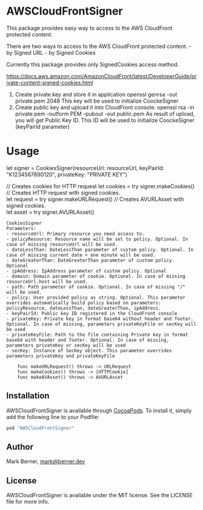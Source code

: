 # AWSCloudFrontSigner

This package provides easy way to access to the AWS CloudFront protected content.

There are two ways to access  to the AWS CloudFront protected content.
    - by Signed URL
    - by Signed Cookies
  
Currently this package provides only SignedCookies access method.

https://docs.aws.amazon.com/AmazonCloudFront/latest/DeveloperGuide/private-content-signed-cookies.html

1. Create private key and store it in application
    openssl genrsa -out private.pem 2048
    This key will be used to initialize CoockeSigner
2. Create public key and upload it into CloudFront console.
    openssl rsa -in private.pem -outform PEM -pubout -out public.pem
    As result of upload, you will get Public Key ID.
    This ID will be used to initialize CoockeSigner (keyPairId parameter)




# Usage
let signer = CookiesSigner(resourceUrl: resourceUrl, keyPairId: "K1234567890120", privateKey: "PRIVATE KEY")

// Creates cookies for HTTP request 
let cookies = try signer.makeCookies()
// Creates HTTP request with signed cookies.  
let request = try signer.makeURLRequest()
// Creates AVURLAsset with signed cookies.  
let asset = try signer.AVURLAsset()

```
CookiesSigner
Parameters:
- resourceUrl: Primary resource you need access to.
- policyResource: Resource name will be set to policy. Optional. In case of missing resourceUrl will be used.
- dateLessThan: DateLessThan parameter of custom policy. Optional. In case of missing current date + one minute will be used.
- dateGreaterThan: DateGreaterThan parameter of custom policy. Optional
- ipAddress: IpAddress parameter of custom policy. Optional
- domain: Domain parameter of cookie. Optional. In case of missing resourceUrl.host will be used.
- path: Path parameter of cookie. Optional. In case of missing "/" will be used.
- policy: User provided policy as string. Optional. This parameter overrides automatically build policy based on parameters: policyResource, dateLessThan, dateGreaterThan, ipAddress.
- keyPairId: Public key ID registered in the CloudFront console
- privateKey: Private key in format base64 without header and footer. Optional. In case of missing, parameters privateKeyFile or secKey will be used
- privateKeyFile: Path to the file containing Private key in format base64 with header and footer. Optional. In case of missing, parameters privateKey or secKey will be used
- secKey: Instance of SecKey object. This parameter overrides parameters privateKey and privateKeyFile
```

```
    func makeURLRequest() throws -> URLRequest
    func makeCookies() throws -> [HTTPCookie]
    func makeAVAsset() throws -> AVURLAsset
```

## Installation

AWSCloudFrontSigner is available through [CocoaPods](http://cocoapods.org). To install
it, simply add the following line to your Podfile:

```ruby
pod "AWSCloudFrontSigner"
```

## Author

Mark Berner, mark@berner.dev

## License

AWSCloudFrontSigner is available under the MIT license. See the LICENSE file for more info.
